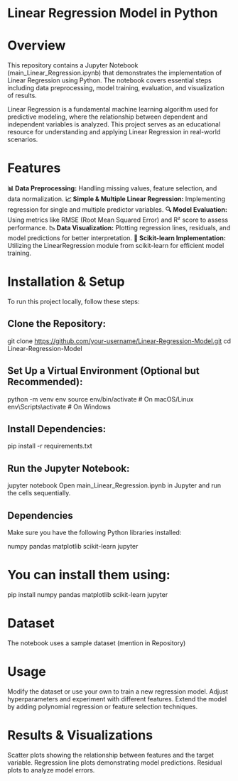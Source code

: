 # Linear Regression Model in Python
# Overview
This repository contains a Jupyter Notebook (main_Linear_Regression.ipynb) that demonstrates the implementation of Linear Regression using Python. The notebook covers essential steps including data preprocessing, model training, evaluation, and visualization of results.

Linear Regression is a fundamental machine learning algorithm used for predictive modeling, where the relationship between dependent and independent variables is analyzed. This project serves as an educational resource for understanding and applying Linear Regression in real-world scenarios.

# Features
**📊 Data Preprocessing:** Handling missing values, feature selection, and data normalization.
**📈 Simple & Multiple Linear Regression:** Implementing regression for single and multiple predictor variables.
**🔍 Model Evaluation:** Using metrics like RMSE (Root Mean Squared Error) and R² score to assess performance.
**📉 Data Visualization:** Plotting regression lines, residuals, and model predictions for better interpretation.
**🚀 Scikit-learn Implementation:** Utilizing the LinearRegression module from scikit-learn for efficient model training.

# Installation & Setup
To run this project locally, follow these steps:

## Clone the Repository:
git clone https://github.com/your-username/Linear-Regression-Model.git
cd Linear-Regression-Model

## Set Up a Virtual Environment (Optional but Recommended):
python -m venv env
source env/bin/activate   # On macOS/Linux
env\Scripts\activate      # On Windows

## Install Dependencies:
pip install -r requirements.txt

## Run the Jupyter Notebook:
jupyter notebook
Open main_Linear_Regression.ipynb in Jupyter and run the cells sequentially.

## Dependencies
Make sure you have the following Python libraries installed:

numpy
pandas
matplotlib
scikit-learn
jupyter

# You can install them using:
pip install numpy pandas matplotlib scikit-learn jupyter

# Dataset
The notebook uses a sample dataset (mention in Repository)

# Usage
Modify the dataset or use your own to train a new regression model.
Adjust hyperparameters and experiment with different features.
Extend the model by adding polynomial regression or feature selection techniques.

# Results & Visualizations
Scatter plots showing the relationship between features and the target variable.
Regression line plots demonstrating model predictions.
Residual plots to analyze model errors.
